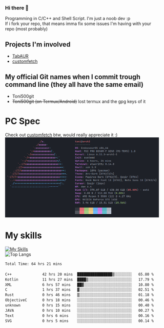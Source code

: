 ### Hi there 👋

Programming in C/C++ and Shell Script. I'm just a noob dev :p\
If i fork your repo, that means imma fix some issues I'm having with your repo (most probably)

## Projects I'm involved
 - [TabAUR](https://github.com/BurntRanch/TabAUR)
 - [customfetch](https://github.com/Toni500github/customfetch)

## My official Git names when I commit trough command line (they all have the same email)
* Toni500git
* ~~Toni500git (on Termux/Android)~~ lost termux and the gpg keys of it

# PC Spec
Check out [customfetch](https://github.com/Toni500github/customfetch) btw, would really appreciate it :)
![screenshot.png](https://github.com/Toni500github/customfetch/raw/main/screenshot.png)

# My skills
[![My Skills](https://skillicons.dev/icons?i=cpp,bash,arch,linux&theme=light)](https://skillicons.dev)\
![Top Langs](https://github-readme-stats.vercel.app/api/top-langs/?username=Toni500github&layout=compact)

<!--START_SECTION:waka-->

```txt
Total Time: 64 hrs 21 mins

C++              42 hrs 20 mins  ████████████████▒░░░░░░░░   65.80 %
Kotlin           11 hrs 27 mins  ████▒░░░░░░░░░░░░░░░░░░░░   17.79 %
XML              6 hrs 57 mins   ██▓░░░░░░░░░░░░░░░░░░░░░░   10.80 %
C                1 hrs 37 mins   ▓░░░░░░░░░░░░░░░░░░░░░░░░   02.51 %
Rust             0 hrs 46 mins   ▒░░░░░░░░░░░░░░░░░░░░░░░░   01.18 %
ObjectiveC       0 hrs 18 mins   ░░░░░░░░░░░░░░░░░░░░░░░░░   00.46 %
unknown          0 hrs 15 mins   ░░░░░░░░░░░░░░░░░░░░░░░░░   00.40 %
JAVA             0 hrs 10 mins   ░░░░░░░░░░░░░░░░░░░░░░░░░   00.27 %
Text             0 hrs 6 mins    ░░░░░░░░░░░░░░░░░░░░░░░░░   00.16 %
SVG              0 hrs 5 mins    ░░░░░░░░░░░░░░░░░░░░░░░░░   00.14 %
```

<!--END_SECTION:waka-->
